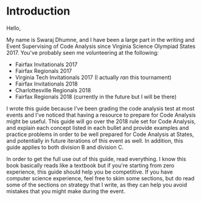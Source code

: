 # Introduction

Hello,

My name is Swaraj Dhumne, and I have been a large part in the writing and Event Supervising of Code Analysis since Virginia Science Olympiad States 2017. You've probably seen me volunteering at the following:

* Fairfax Invitationals 2017
* Fairfax Regionals 2017
* Virginia Tech Invitationals 2017 \(I actually _ran_ this tournament\)
* Fairfax Invitationals 2018
* Charlottesville Regionals 2018
* Fairfax Regionals 2018 \(currently in the future but I will be there\)

I wrote this guide because I've been grading the code analysis test at most events and I've noticed that having a resource to prepare for Code Analysis might be useful. This guide will go over the 2018 rule set for Code Analysis, and explain each concept listed in each bullet and provide examples and practice problems in order to be well prepared for Code Analysis at States, and potentially in future iterations of this event as well. In addition, this guide applies to both division B and division C.

In order to get the full use out of this guide, read everything. I know this book basically reads like a textbook but if you're starting from zero experience, this guide should help you be competitive. If you have computer science experience, feel free to skim some sections, but do read some of the sections on strategy that I write, as they can help you avoid mistakes that you might make during the event.

